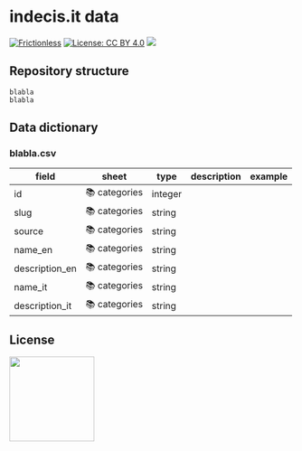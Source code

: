 # indecis.it data
[![Frictionless](https://github.com/indecis-it/data/actions/workflows/frictionless.yaml/badge.svg)](https://repository.frictionlessdata.io/report?user=indecis-it&repo=data&flow=frictionless) [![License: CC BY 4.0](https://img.shields.io/badge/License-CC%20BY%204.0-lightgrey.svg)](https://creativecommons.org/licenses/by/4.0/) <a href="https://www.datibenecomune.it/"><img src="https://img.shields.io/badge/%F0%9F%99%8F-%23datiBeneComune-%23cc3232"/></a> 

## Repository structure
```
blabla
blabla
```


## Data dictionary

### blabla.csv
field | sheet | type | description | example
-- | -- | -- | -- | --
id | 📚 categories | integer |   |  
slug | 📚 categories | string |   |  
source | 📚 categories | string |   |  
name_en | 📚 categories | string |   |  
description_en | 📚 categories | string |   |  
name_it | 📚 categories | string |   |  
description_it | 📚 categories | string |   |  

## License
<a href="https://creativecommons.org/licenses/by/4.0/"><img src="https://mirrors.creativecommons.org/presskit/buttons/88x31/png/by.png" width="150"/></a>
